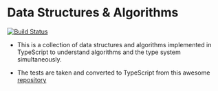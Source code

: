 # Data Structures & Algorithms

[![Build Status](https://circleci.com/gh/ryands17/ts-algorithms.svg?style=svg)](https://app.circleci.com/pipelines/github/ryands17/ts-algorithms?branch=master)

- This is a collection of data structures and algorithms implemented in TypeScript to understand algorithms and the type system simultaneously.

- The tests are taken and converted to TypeScript from this awesome [repository](https://github.com/StephenGrider/AlgoCasts/tree/master/exercises)
